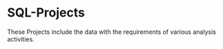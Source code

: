 # SQL-Projects
These Projects include the data with the requirements of various analysis activities.
